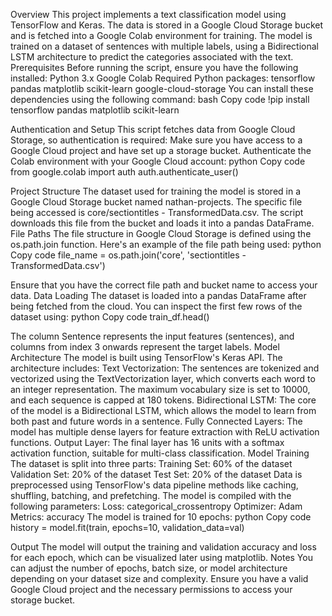 Overview
This project implements a text classification model using TensorFlow and Keras. The data is stored in a Google Cloud Storage bucket and is fetched into a Google Colab environment for training. The model is trained on a dataset of sentences with multiple labels, using a Bidirectional LSTM architecture to predict the categories associated with the text.
Prerequisites
Before running the script, ensure you have the following installed:
Python 3.x
Google Colab
Required Python packages:
tensorflow
pandas
matplotlib
scikit-learn
google-cloud-storage
You can install these dependencies using the following command:
bash
Copy code
!pip install tensorflow pandas matplotlib scikit-learn

Authentication and Setup
This script fetches data from Google Cloud Storage, so authentication is required:
Make sure you have access to a Google Cloud project and have set up a storage bucket.
Authenticate the Colab environment with your Google Cloud account:
python
Copy code
from google.colab import auth
auth.authenticate_user()

Project Structure
The dataset used for training the model is stored in a Google Cloud Storage bucket named nathan-projects. The specific file being accessed is core/sectiontitles - TransformedData.csv. The script downloads this file from the bucket and loads it into a pandas DataFrame.
File Paths
The file structure in Google Cloud Storage is defined using the os.path.join function. Here's an example of the file path being used:
python
Copy code
file_name = os.path.join('core', 'sectiontitles - TransformedData.csv')

Ensure that you have the correct file path and bucket name to access your data.
Data Loading
The dataset is loaded into a pandas DataFrame after being fetched from the cloud. You can inspect the first few rows of the dataset using:
python
Copy code
train_df.head()

The column Sentence represents the input features (sentences), and columns from index 3 onwards represent the target labels.
Model Architecture
The model is built using TensorFlow's Keras API. The architecture includes:
Text Vectorization:
The sentences are tokenized and vectorized using the TextVectorization layer, which converts each word to an integer representation. The maximum vocabulary size is set to 10000, and each sequence is capped at 180 tokens.
Bidirectional LSTM:
The core of the model is a Bidirectional LSTM, which allows the model to learn from both past and future words in a sentence.
Fully Connected Layers:
The model has multiple dense layers for feature extraction with ReLU activation functions.
Output Layer:
The final layer has 16 units with a softmax activation function, suitable for multi-class classification.
Model Training
The dataset is split into three parts:
Training Set: 60% of the dataset
Validation Set: 20% of the dataset
Test Set: 20% of the dataset
Data is preprocessed using TensorFlow's data pipeline methods like caching, shuffling, batching, and prefetching.
The model is compiled with the following parameters:
Loss: categorical_crossentropy
Optimizer: Adam
Metrics: accuracy
The model is trained for 10 epochs:
python
Copy code
history = model.fit(train, epochs=10, validation_data=val)

Output
The model will output the training and validation accuracy and loss for each epoch, which can be visualized later using matplotlib.
Notes
You can adjust the number of epochs, batch size, or model architecture depending on your dataset size and complexity.
Ensure you have a valid Google Cloud project and the necessary permissions to access your storage bucket.
